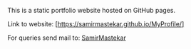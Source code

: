 

This is a static portfolio website hosted on GitHub pages. 

Link to website: [https://samirmastekar.github.io/MyProfile/]

For queries send mail to: [SamirMastekar](mailto:2018mme018@sggs.ac.in/samirmastekar9233@gmail.com)

